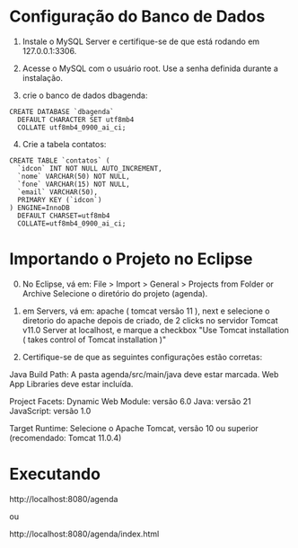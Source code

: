 # Configuração do Banco de Dados

1. Instale o MySQL Server e certifique-se de que está rodando em 127.0.0.1:3306.

2. Acesse o MySQL com o usuário root. Use a senha definida durante a instalação.

3. crie o banco de dados dbagenda:

```
CREATE DATABASE `dbagenda`
  DEFAULT CHARACTER SET utf8mb4
  COLLATE utf8mb4_0900_ai_ci;
```
4. Crie a tabela contatos:

```
CREATE TABLE `contatos` (
  `idcon` INT NOT NULL AUTO_INCREMENT,
  `nome` VARCHAR(50) NOT NULL,
  `fone` VARCHAR(15) NOT NULL,
  `email` VARCHAR(50),
  PRIMARY KEY (`idcon`)
) ENGINE=InnoDB
  DEFAULT CHARSET=utf8mb4
  COLLATE=utf8mb4_0900_ai_ci;
```
# Importando o Projeto no Eclipse

0. No Eclipse, vá em:
File > Import > General > Projects from Folder or Archive
Selecione o diretório do projeto (agenda).

1. em Servers, vá em:
apache ( tomcat versão 11 ), next e selecione o diretorio do apache
depois de criado, de 2 clicks no servidor Tomcat v11.0 Server at localhost, e marque a checkbox "Use Tomcat installation ( takes control of Tomcat installation )"

3. Certifique-se de que as seguintes configurações estão corretas:

Java Build Path:
A pasta agenda/src/main/java deve estar marcada.
Web App Libraries deve estar incluída.

Project Facets:
Dynamic Web Module: versão 6.0
Java: versão 21
JavaScript: versão 1.0

Target Runtime:
Selecione o Apache Tomcat, versão 10 ou superior
(recomendado: Tomcat 11.0.4)

# Executando

http://localhost:8080/agenda

ou

http://localhost:8080/agenda/index.html
